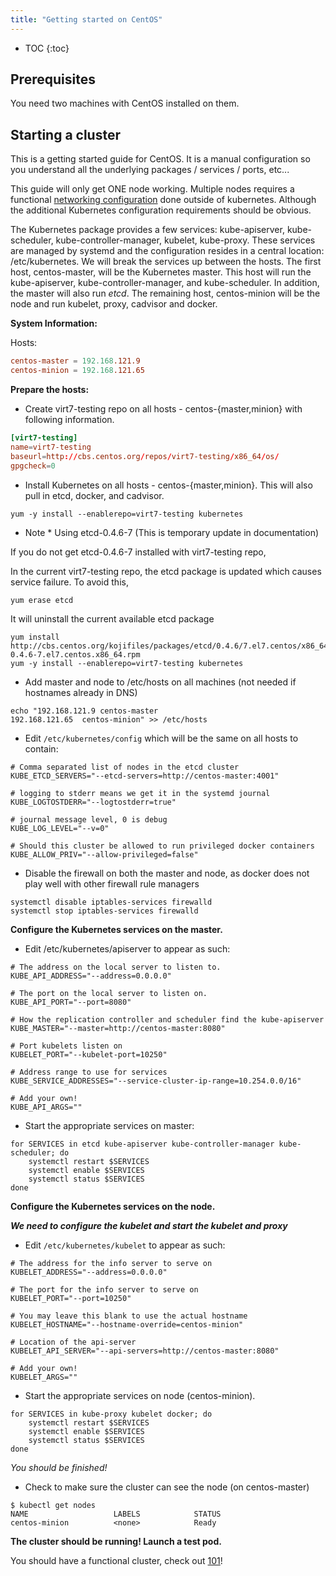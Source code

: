 ```yaml
---
title: "Getting started on CentOS"
---
```

* TOC
{:toc}

## Prerequisites

You need two machines with CentOS installed on them.

## Starting a cluster

This is a getting started guide for CentOS.  It is a manual configuration so you understand all the underlying packages / services / ports, etc...

This guide will only get ONE node working.  Multiple nodes requires a functional [networking configuration](/{{page.version}}/docs/admin/networking) done outside of kubernetes.  Although the additional Kubernetes configuration requirements should be obvious.

The Kubernetes package provides a few services: kube-apiserver, kube-scheduler, kube-controller-manager, kubelet, kube-proxy.  These services are managed by systemd and the configuration resides in a central location: /etc/kubernetes. We will break the services up between the hosts.  The first host, centos-master, will be the Kubernetes master.  This host will run the kube-apiserver, kube-controller-manager, and kube-scheduler.  In addition, the master will also run _etcd_.  The remaining host, centos-minion will be the node and run kubelet, proxy, cadvisor and docker.

**System Information:**

Hosts:

```conf
centos-master = 192.168.121.9
centos-minion = 192.168.121.65
```

**Prepare the hosts:**

* Create virt7-testing repo on all hosts - centos-{master,minion} with following information.

```conf
[virt7-testing]
name=virt7-testing
baseurl=http://cbs.centos.org/repos/virt7-testing/x86_64/os/
gpgcheck=0
```

* Install Kubernetes on all hosts - centos-{master,minion}.  This will also pull in etcd, docker, and cadvisor.

```shell
yum -y install --enablerepo=virt7-testing kubernetes
```

* Note * Using etcd-0.4.6-7 (This is temporary update in documentation)

If you do not get etcd-0.4.6-7 installed with virt7-testing repo,

In the current virt7-testing repo, the etcd package is updated which causes service failure. To avoid this,

```shell
yum erase etcd
```

It will uninstall the current available etcd package

```shell
yum install http://cbs.centos.org/kojifiles/packages/etcd/0.4.6/7.el7.centos/x86_64/etcd-0.4.6-7.el7.centos.x86_64.rpm
yum -y install --enablerepo=virt7-testing kubernetes
```

* Add master and node to /etc/hosts on all machines (not needed if hostnames already in DNS)

```shell
echo "192.168.121.9	centos-master
192.168.121.65	centos-minion" >> /etc/hosts
```

* Edit `/etc/kubernetes/config` which will be the same on all hosts to contain:

```shell
# Comma separated list of nodes in the etcd cluster
KUBE_ETCD_SERVERS="--etcd-servers=http://centos-master:4001"

# logging to stderr means we get it in the systemd journal
KUBE_LOGTOSTDERR="--logtostderr=true"

# journal message level, 0 is debug
KUBE_LOG_LEVEL="--v=0"

# Should this cluster be allowed to run privileged docker containers
KUBE_ALLOW_PRIV="--allow-privileged=false"
```

* Disable the firewall on both the master and node, as docker does not play well with other firewall rule managers

```shell
systemctl disable iptables-services firewalld
systemctl stop iptables-services firewalld
```

**Configure the Kubernetes services on the master.**

* Edit /etc/kubernetes/apiserver to appear as such:

```shell
# The address on the local server to listen to.
KUBE_API_ADDRESS="--address=0.0.0.0"

# The port on the local server to listen on.
KUBE_API_PORT="--port=8080"

# How the replication controller and scheduler find the kube-apiserver
KUBE_MASTER="--master=http://centos-master:8080"

# Port kubelets listen on
KUBELET_PORT="--kubelet-port=10250"

# Address range to use for services
KUBE_SERVICE_ADDRESSES="--service-cluster-ip-range=10.254.0.0/16"

# Add your own!
KUBE_API_ARGS=""
```

* Start the appropriate services on master:

```shell
for SERVICES in etcd kube-apiserver kube-controller-manager kube-scheduler; do 
	systemctl restart $SERVICES
	systemctl enable $SERVICES
	systemctl status $SERVICES 
done
```

**Configure the Kubernetes services on the node.**

***We need to configure the kubelet and start the kubelet and proxy***

* Edit `/etc/kubernetes/kubelet` to appear as such:

```shell
# The address for the info server to serve on
KUBELET_ADDRESS="--address=0.0.0.0"

# The port for the info server to serve on
KUBELET_PORT="--port=10250"

# You may leave this blank to use the actual hostname
KUBELET_HOSTNAME="--hostname-override=centos-minion"

# Location of the api-server
KUBELET_API_SERVER="--api-servers=http://centos-master:8080"

# Add your own!
KUBELET_ARGS=""
```

* Start the appropriate services on node (centos-minion).

```shell
for SERVICES in kube-proxy kubelet docker; do 
    systemctl restart $SERVICES
    systemctl enable $SERVICES
    systemctl status $SERVICES 
done
```

*You should be finished!*

* Check to make sure the cluster can see the node (on centos-master)

```shell
$ kubectl get nodes
NAME                   LABELS            STATUS
centos-minion          <none>            Ready
```

**The cluster should be running! Launch a test pod.**

You should have a functional cluster, check out [101](/{{page.version}}/docs/user-guide/walkthrough/)!